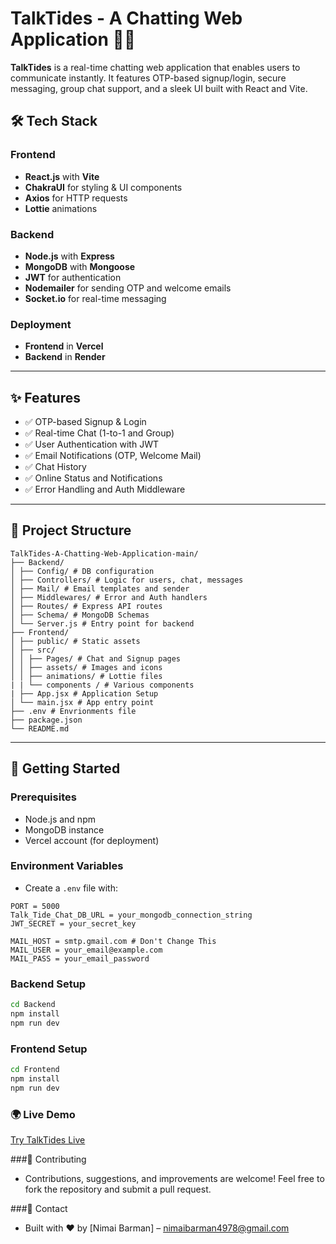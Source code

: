 # TalkTides - A Chatting Web Application 🌊💬

**TalkTides** is a real-time chatting web application that enables users to communicate instantly. It features OTP-based signup/login, secure messaging, group chat support, and a sleek UI built with React and Vite.

## 🛠 Tech Stack

### Frontend
- **React.js** with **Vite**
- **ChakraUI** for styling & UI components
- **Axios** for HTTP requests
- **Lottie** animations

### Backend
- **Node.js** with **Express**
- **MongoDB** with **Mongoose**
- **JWT** for authentication
- **Nodemailer** for sending OTP and welcome emails
- **Socket.io** for real-time messaging

### Deployment
- **Frontend** in **Vercel**
- **Backend** in **Render**

---

## ✨ Features

- ✅ OTP-based Signup & Login
- ✅ Real-time Chat (1-to-1 and Group)
- ✅ User Authentication with JWT
- ✅ Email Notifications (OTP, Welcome Mail)
- ✅ Chat History
- ✅ Online Status and Notifications
- ✅ Error Handling and Auth Middleware

---

## 📁 Project Structure
```
TalkTides-A-Chatting-Web-Application-main/
├── Backend/
│ ├── Config/ # DB configuration
│ ├── Controllers/ # Logic for users, chat, messages
│ ├── Mail/ # Email templates and sender
│ ├── Middlewares/ # Error and Auth handlers
│ ├── Routes/ # Express API routes
│ ├── Schema/ # MongoDB Schemas
│ └── Server.js # Entry point for backend
├── Frontend/
│ ├── public/ # Static assets
│ ├── src/
│ │ ├── Pages/ # Chat and Signup pages
│ │ ├── assets/ # Images and icons
│ │ ├── animations/ # Lottie files
| | └── components / # Various components
| ├── App.jsx # Application Setup
│ └── main.jsx # App entry point
├── .env # Envrionments file
├── package.json
└── README.md
```
---

## 🚀 Getting Started

### Prerequisites
- Node.js and npm
- MongoDB instance
- Vercel account (for deployment)


### Environment Variables
- Create a `.env` file with:
```
PORT = 5000
Talk_Tide_Chat_DB_URL = your_mongodb_connection_string
JWT_SECRET = your_secret_key

MAIL_HOST = smtp.gmail.com # Don't Change This
MAIL_USER = your_email@example.com
MAIL_PASS = your_email_password
```

### Backend Setup
```bash
cd Backend
npm install
npm run dev
```
### Frontend Setup
```bash
cd Frontend
npm install
npm run dev
```
### 🌍 Live Demo

[Try TalkTides Live](https://talktide-nill.vercel.app)



###🤝 Contributing
- Contributions, suggestions, and improvements are welcome! Feel free to fork the repository and submit a pull request.

###📧 Contact
- Built with ❤️ by [Nimai Barman] – [nimaibarman4978@gmail.com](mailto:nimaibarman4978@gmail.com)